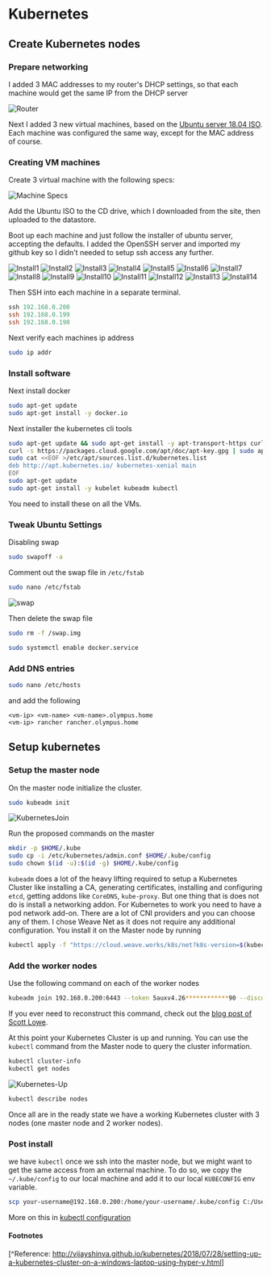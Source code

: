 # Kubernetes

## Create Kubernetes nodes

### Prepare networking

I added 3 MAC addresses to my router's DHCP settings, so that each machine would get the same IP from the DHCP server

![Router](Router.png)

Next I added 3 new virtual machines, based on the [Ubuntu server 18.04 ISO]( http://releases.ubuntu.com/18.04/ ). Each machine was configured the same way, except for the MAC address of course.

### Creating VM machines

Create 3 virtual machine with the following specs:

![Machine Specs](./Machine_Specs.png)

Add the Ubuntu ISO to the CD drive, which I downloaded from the site, then uploaded to the datastore.

Boot up each machine and just follow the installer of ubuntu server, accepting the defaults. I added the OpenSSH server and imported my github key so I didn't needed to setup ssh access any further.

![Install1](Install1.png)
![Install2](Install2.png)
![Install3](Install3.png)
![Install4](Install4.png)
![Install5](Install5.png)
![Install6](Install6.png)
![Install7](Install7.png)
![Install8](Install8.png)
![Install9](Install9.png)
![Install10](Install10.png)
![Install11](Install11.png)
![Install12](Install12.png)
![Install13](Install13.png)
![Install14](Install14.png)

Then SSH into each machine in a separate terminal.

```powershell
ssh 192.168.0.200
ssh 192.168.0.199
ssh 192.168.0.198
```

Next verify each machines ip address

```bash
sudo ip addr
```

### Install software

Next install docker

```bash
sudo apt-get update
sudo apt-get install -y docker.io
```

Next installer the kubernetes cli tools

```bash
sudo apt-get update && sudo apt-get install -y apt-transport-https curl
curl -s https://packages.cloud.google.com/apt/doc/apt-key.gpg | sudo apt-key add -
sudo cat <<EOF >/etc/apt/sources.list.d/kubernetes.list
deb http://apt.kubernetes.io/ kubernetes-xenial main
EOF
sudo apt-get update
sudo apt-get install -y kubelet kubeadm kubectl
```

 You need to install these on all the VMs.

### Tweak Ubuntu Settings

Disabling swap

```bash
sudo swapoff -a
```

Comment out the swap file in `/etc/fstab`

```bash
sudo nano /etc/fstab
```

![swap](./swap.png)

Then delete the swap file

```bash
sudo rm -f /swap.img
```

```bash
sudo systemctl enable docker.service
```

### Add DNS entries

```bash
sudo nano /etc/hosts
```

and add the following

```hosts
<vm-ip> <vm-name> <vm-name>.olympus.home
<vm-ip> rancher rancher.olympus.home
```

## Setup kubernetes

### Setup the master node

On the master node initialize the cluster.

```bash
sudo kubeadm init
```

![KubernetesJoin]( ./Kubernetes_Join.png)

Run the proposed commands on the master

```bash
mkdir -p $HOME/.kube
sudo cp -i /etc/kubernetes/admin.conf $HOME/.kube/config
sudo chown $(id -u):$(id -g) $HOME/.kube/config
```

`kubeadm` does a lot of the heavy lifting required to setup a Kubernetes Cluster like installing a CA, generating certificates, installing and configuring `etcd`, getting addons like `CoreDNS`, `kube-proxy`. But one thing that is does not do is install a networking addon. For Kubernetes to work you need to have a pod network add-on. There are a lot of CNI providers and you can choose any of them. I chose Weave Net as it does not require any additional configuration. You install it on the Master node by running

```bash
kubectl apply -f "https://cloud.weave.works/k8s/net?k8s-version=$(kubectl version | base64 | tr -d '\n')"
```

### Add the worker nodes

Use the following command on each of the worker nodes

```bash
kubeadm join 192.168.0.200:6443 --token 5auxv4.26************90 --discovery-token-ca-cert-hash sha256:01e5ef2c************************************************6a4ff89564
```

If you ever need to reconstruct this command, check out the [blog post of Scott Lowe]( https://blog.scottlowe.org/2019/08/15/reconstructing-the-join-command-for-kubeadm/ ).

At this point your Kubernetes Cluster is up and running. You can use the `kubectl` command from the Master node to query the cluster information.

```bash
kubectl cluster-info
kubectl get nodes
```

![Kubernetes-Up](Kubernetes-Up.png)

```bash
kubectl describe nodes
```

Once all are in the ready state we have a working Kubernetes cluster with 3 nodes (one master node and 2 worker nodes).

### Post install

we have `kubectl` once we ssh into the master node, but we might want to get the same access from an external machine. To do so, we copy the `~/.kube/config` to our local machine and add it to our local `KUBECONFIG` env variable.  

```bash
scp your-username@192.168.0.200:/home/your-username/.kube/config C:/Users/your-username/.kube/config-esxi-kubernetes
```

More on this in [kubectl configuration](../kubectl/readme.md)

#### Footnotes

[^Reference: <http://vijayshinva.github.io/kubernetes/2018/07/28/setting-up-a-kubernetes-cluster-on-a-windows-laptop-using-hyper-v.html>]
